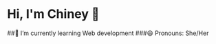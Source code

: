 # Hi, I'm Chiney 👋

##🌱 I’m currently learning Web development
###😄 Pronouns: She/Her

<!--
**chineygigante/ChineyGigante** is a ✨ _special_ ✨ repository because its `README.md` (this file) appears on your GitHub profile.
-->
